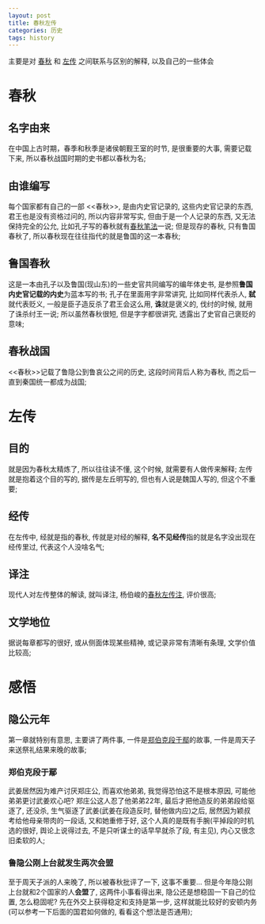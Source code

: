 ```yaml
---
layout: post
title: 春秋左传
categories: 历史
tags: history
---
```

主要是对 [春秋](https://zh.wikipedia.org/wiki/%E6%98%A5%E7%A7%8B%E7%AC%94%E6%B3%95) 和 [左传](https://zh.wikipedia.org/wiki/%E5%B7%A6%E4%BC%A0) 之间联系与区别的解释, 以及自己的一些体会

# 春秋
## 名字由来
在中国上古时期，春季和秋季是诸侯朝觐王室的时节, 是很重要的大事, 需要记载下来, 所以春秋战国时期的史书都以春秋为名;

## 由谁编写
每个国家都有自己的一部 <<春秋>>, 是由内史官记录的, 这些内史官记录的东西, 君王也是没有资格过问的, 所以内容非常写实, 但由于是一个人记录的东西, 又无法保持完全的公允, 比如孔子写的春秋就有[春秋笔法](https://zh.wikipedia.org/wiki/%E6%98%A5%E7%A7%8B%E7%AC%94%E6%B3%95)一说;
但是现存的春秋, 只有鲁国春秋了, 所以春秋现在往往指代的就是鲁国的这一本春秋;

## 鲁国春秋
这是一本由孔子以及鲁国(现山东)的一些史官共同编写的编年体史书, 是参照**鲁国内史官记载的内史**为蓝本写的书;
孔子在里面用字非常讲究, 比如同样代表杀人, **弑**就代表贬义, 一般是臣子造反杀了君王会这么用, **诛**就是褒义的, 伐纣的时候, 就用了诛杀纣王一说;
所以虽然春秋很短, 但是字字都很讲究, 透露出了史官自己褒贬的意味;

## 春秋战国
<<春秋>>记载了鲁隐公到鲁哀公之间的历史, 这段时间背后人称为春秋, 而之后一直到秦国统一都成为战国;

# 左传
## 目的
就是因为春秋太精炼了, 所以往往读不懂, 这个时候, 就需要有人做传来解释;
左传就是抱着这个目的写的, 据传是左丘明写的, 但也有人说是魏国人写的, 但这个不重要;

## 经传
在左传中, 经就是指的春秋, 传就是对经的解释, **名不见经传**指的就是名字没出现在经传里过, 代表这个人没啥名气;

## 译注
现代人对左传整体的解读, 就叫译注, 杨伯峻的[春秋左传注](https://book.douban.com/subject/4146127/), 评价很高;

## 文学地位
据说每章都写的很好, 或从侧面体现某些精神, 或记录非常有清晰有条理, 文学价值比较高;

# 感悟
## 隐公元年
第一章就特别有意思, 主要讲了两件事, 一件是[郑伯克段于鄢](https://www.zhihu.com/question/24880183)的故事, 一件是周天子来送祭礼结果来晚的故事;
### 郑伯克段于鄢
武姜居然因为难产讨厌郑庄公, 而喜欢他弟弟, 我觉得恐怕这不是根本原因, 可能他弟弟更讨武姜欢心吧?
郑庄公这人忍了他弟弟22年, 最后才把他造反的弟弟段给驱逐了, 还没杀, 生气驱逐了武姜(武姜在段造反时, 替他做内应)之后, 居然因为颖叔考给他母亲带肉的一段话, 又和她重修于好, 这个人真的是既有手腕(平掉段的时机选的很好, 舆论上说得过去, 不是只听谋士的话早早就杀了段, 有主见), 内心又很念旧柔软的人;
### 鲁隐公刚上台就发生两次会盟
至于周天子派的人来晚了, 所以被春秋批评了一下, 这事不重要... 但是今年隐公刚上台就和2个国家的人**会盟**了, 这两件小事看得出来, 隐公还是想稳固一下自己的位置, 怎么稳固呢? 先在外交上获得稳定和支持是第一步, 这样就能比较好的安顿内务(可以参考一下后面的国君如何做的, 看看这个想法是否通用);


